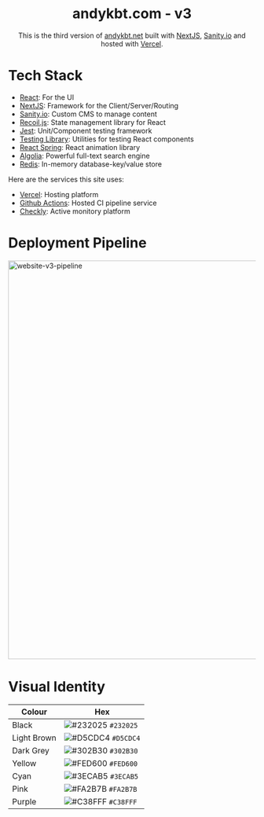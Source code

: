 <h1 align="center">
  andykbt.com - v3
</h1>
<p align="center">
  This is the third version of <a href="https://andykbt.net" target="_blank">andykbt.net</a> built with <a href="https://nextjs.org/" target="_blank">NextJS</a>, <a href="https://www.sanity.io/">Sanity.io</a> and hosted with <a href="https://vercel.com/" target="_blank">Vercel</a>.
</p>

# Tech Stack

- [React](https://reactjs.org/): For the UI
- [NextJS](https://nextjs.org/): Framework for the Client/Server/Routing
- [Sanity.io](https://www.sanity.io/): Custom CMS to manage content
- [Recoil.js](https://recoiljs.org/): State management library for React
- [Jest](https://jestjs.io/): Unit/Component testing framework
- [Testing Library](https://testing-library.com/): Utilities for testing React components 
- [React Spring](https://react-spring.io/): React animation library
- [Algolia](https://www.algolia.com/): Powerful full-text search engine
- [Redis](https://redis.io/): In-memory database-key/value store

Here are the services this site uses:

- [Vercel](https://vercel.com/): Hosting platform
- [Github Actions](https://github.com/features/actions): Hosted CI pipeline service
- [Checkly](https://www.checklyhq.com/): Active monitory platform

# Deployment Pipeline
<img width="812" alt="website-v3-pipeline" src="https://user-images.githubusercontent.com/55374347/161190073-098a4971-9c37-4110-8ead-d9fc4124e1fc.png">

# Visual Identity

| Colour       | Hex                                                                |
|--------------|--------------------------------------------------------------------|
| Black        | ![#232025](https://via.placeholder.com/10/232025?text=+) `#232025` |
| Light Brown  | ![#D5CDC4](https://via.placeholder.com/10/D5CDC4?text=+) `#D5CDC4` |
| Dark Grey    | ![#302B30](https://via.placeholder.com/10/302B30?text=+) `#302B30` |
| Yellow       | ![#FED600](https://via.placeholder.com/10/FED600?text=+) `#FED600` |
| Cyan         | ![#3ECAB5](https://via.placeholder.com/10/3ECAB5?text=+) `#3ECAB5` |
| Pink         | ![#FA2B7B](https://via.placeholder.com/10/FA2B7B?text=+) `#FA2B7B` |
| Purple       | ![#C38FFF](https://via.placeholder.com/10/C38FFF?text=+) `#C38FFF` |
